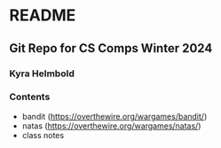# README

## Git Repo for CS Comps Winter 2024

### Kyra Helmbold
### Contents
- bandit (https://overthewire.org/wargames/bandit/)
- natas (https://overthewire.org/wargames/natas/)
- class notes
